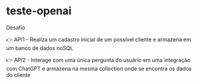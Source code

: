 # teste-openai
Desafio

👉 API1 - Realiza um cadastro inicial de um possível cliente e armazena em um banco de dados noSQL

👉 API2 - Interage com uma única pergunta do usuário em uma integração com ChatGPT e armazena na mesma collection onde se encontra os dados do cliente


